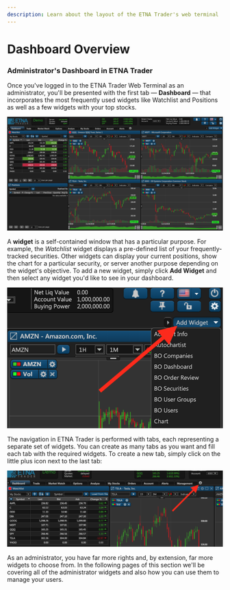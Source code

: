 ```yaml
---
description: Learn about the layout of the ETNA Trader's web terminal
---
```


# Dashboard Overview

### Administrator's Dashboard in ETNA Trader

Once you've logged in to the ETNA Trader Web Terminal as an administrator, you'll be presented with the first tab — **Dashboard** — that incorporates the most frequently used widgets like Watchlist and Positions as well as a few widgets with your top stocks.

![](../.gitbook/assets/screenshot-2019-01-15-at-18.51.20%20%281%29.png)

A **widget** is a self-contained window that has a particular purpose. For example, the _Watchlist_ widget displays a pre-defined list of your frequently-tracked securities. Other widgets can display your current positions, show the chart for a particular security, or server another purpose depending on the widget's objective. To add a new widget, simply click **Add Widget** and then select any widget you'd like to see in your dashboard.

![](../.gitbook/assets/screenshot-2019-01-21-at-14.01.56.png)

The navigation in ETNA Trader is performed with tabs, each representing a separate set of widgets. You can create as many tabs as you want and fill each tab with the required widgets. To create a new tab, simply click on the little plus icon next to the last tab:

![](../.gitbook/assets/screenshot-2019-01-21-at-14.05.58.png)

As an administrator, you have far more rights and, by extension, far more widgets to choose from. In the following pages of this section we'll be covering all of the administrator widgets and also how you can use them to manage your users.





